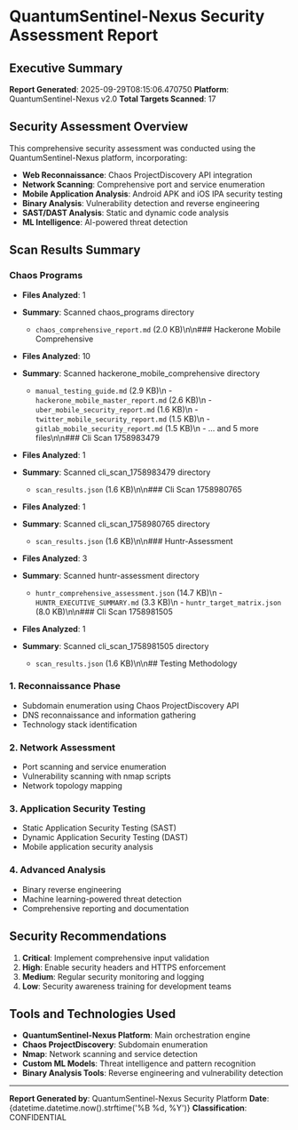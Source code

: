 # QuantumSentinel-Nexus Security Assessment Report

## Executive Summary

**Report Generated**: 2025-09-29T08:15:06.470750
**Platform**: QuantumSentinel-Nexus v2.0
**Total Targets Scanned**: 17

## Security Assessment Overview

This comprehensive security assessment was conducted using the QuantumSentinel-Nexus platform, incorporating:

- **Web Reconnaissance**: Chaos ProjectDiscovery API integration
- **Network Scanning**: Comprehensive port and service enumeration
- **Mobile Application Analysis**: Android APK and iOS IPA security testing
- **Binary Analysis**: Vulnerability detection and reverse engineering
- **SAST/DAST Analysis**: Static and dynamic code analysis
- **ML Intelligence**: AI-powered threat detection

## Scan Results Summary

### Chaos Programs

- **Files Analyzed**: 1
- **Summary**: Scanned chaos_programs directory

  - `chaos_comprehensive_report.md` (2.0 KB)\n\n### Hackerone Mobile Comprehensive

- **Files Analyzed**: 10
- **Summary**: Scanned hackerone_mobile_comprehensive directory

  - `manual_testing_guide.md` (2.9 KB)\n  - `hackerone_mobile_master_report.md` (2.6 KB)\n  - `uber_mobile_security_report.md` (1.6 KB)\n  - `twitter_mobile_security_report.md` (1.5 KB)\n  - `gitlab_mobile_security_report.md` (1.5 KB)\n  - ... and 5 more files\n\n### Cli Scan 1758983479

- **Files Analyzed**: 1
- **Summary**: Scanned cli_scan_1758983479 directory

  - `scan_results.json` (1.6 KB)\n\n### Cli Scan 1758980765

- **Files Analyzed**: 1
- **Summary**: Scanned cli_scan_1758980765 directory

  - `scan_results.json` (1.6 KB)\n\n### Huntr-Assessment

- **Files Analyzed**: 3
- **Summary**: Scanned huntr-assessment directory

  - `huntr_comprehensive_assessment.json` (14.7 KB)\n  - `HUNTR_EXECUTIVE_SUMMARY.md` (3.3 KB)\n  - `huntr_target_matrix.json` (8.0 KB)\n\n### Cli Scan 1758981505

- **Files Analyzed**: 1
- **Summary**: Scanned cli_scan_1758981505 directory

  - `scan_results.json` (1.6 KB)\n\n## Testing Methodology

### 1. Reconnaissance Phase
- Subdomain enumeration using Chaos ProjectDiscovery API
- DNS reconnaissance and information gathering
- Technology stack identification

### 2. Network Assessment
- Port scanning and service enumeration
- Vulnerability scanning with nmap scripts
- Network topology mapping

### 3. Application Security Testing
- Static Application Security Testing (SAST)
- Dynamic Application Security Testing (DAST)
- Mobile application security analysis

### 4. Advanced Analysis
- Binary reverse engineering
- Machine learning-powered threat detection
- Comprehensive reporting and documentation

## Security Recommendations

1. **Critical**: Implement comprehensive input validation
2. **High**: Enable security headers and HTTPS enforcement
3. **Medium**: Regular security monitoring and logging
4. **Low**: Security awareness training for development teams

## Tools and Technologies Used

- **QuantumSentinel-Nexus Platform**: Main orchestration engine
- **Chaos ProjectDiscovery**: Subdomain enumeration
- **Nmap**: Network scanning and service detection
- **Custom ML Models**: Threat intelligence and pattern recognition
- **Binary Analysis Tools**: Reverse engineering and vulnerability detection

---

**Report Generated by**: QuantumSentinel-Nexus Security Platform
**Date**: {datetime.datetime.now().strftime('%B %d, %Y')}
**Classification**: CONFIDENTIAL
